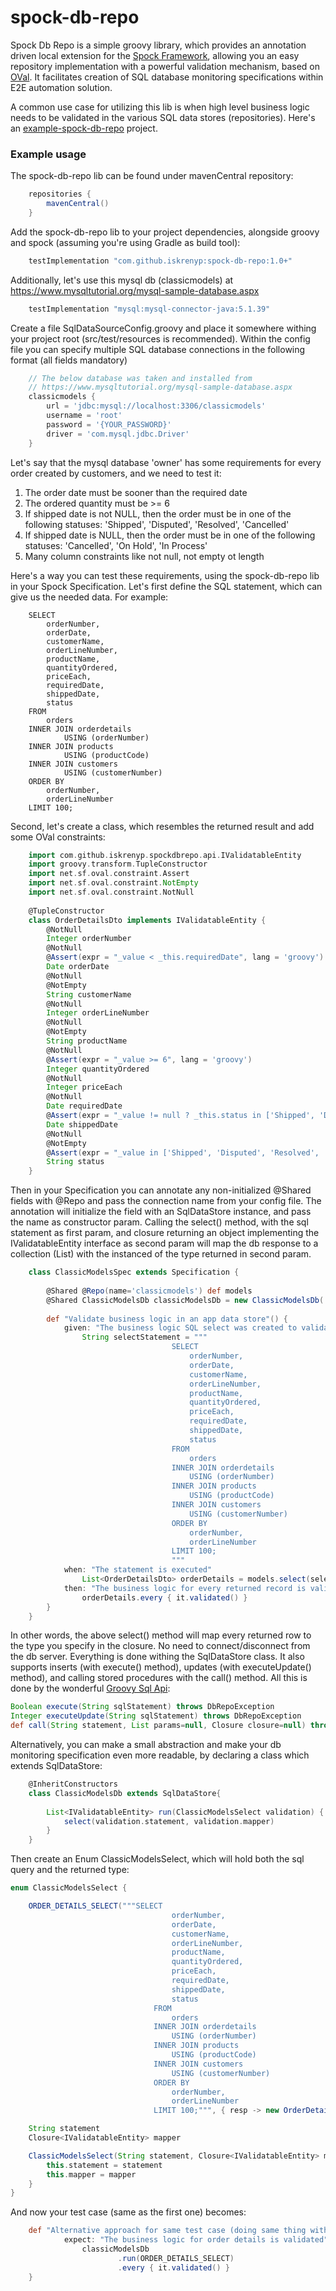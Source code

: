 # spock-db-repo

Spock Db Repo is a simple groovy library, which provides an annotation driven local extension for the [Spock Framework], allowing you an easy repository implementation with a powerful validation mechanism, based on [OVal]. 
It facilitates creation of SQL database monitoring specifications within E2E automation solution.

A common use case for utilizing this lib is when high level business logic needs to be validated in the various SQL data stores (repositories). Here's an [example-spock-db-repo] project.

### Example usage

The spock-db-repo lib can be found under mavenCentral repository:

```groovy
    repositories {
        mavenCentral()
    }
```

Add the spock-db-repo lib to your project dependencies, alongside groovy and spock (assuming you're using Gradle as build tool):

```groovy
    testImplementation "com.github.iskrenyp:spock-db-repo:1.0+"
```

Additionally, let's use this mysql db (classicmodels) at https://www.mysqltutorial.org/mysql-sample-database.aspx

```groovy
    testImplementation "mysql:mysql-connector-java:5.1.39"
```
Create a file SqlDataSourceConfig.groovy and place it somewhere withing your project root (src/test/resources is recommended).
Within the config file you can specify multiple SQL database connections in the following format (all fields mandatory)

```groovy
    // The below database was taken and installed from
    // https://www.mysqltutorial.org/mysql-sample-database.aspx
    classicmodels {
        url = 'jdbc:mysql://localhost:3306/classicmodels'
        username = 'root'
        password = '{YOUR_PASSWORD}'
        driver = 'com.mysql.jdbc.Driver'
    }
```

Let's say that the mysql database 'owner' has some requirements for every order created by customers, and we need to test it:
1) The order date must be sooner than the required date
2) The ordered quantity must be >= 6
3) If shipped date is not NULL, then the order must be in one of the following statuses: 'Shipped', 'Disputed', 'Resolved', 'Cancelled'
4) If shipped date is NULL, then the order must be in one of the following statuses: 'Cancelled', 'On Hold', 'In Process'
5) Many column constraints like not null, not empty ot length

Here's a way you can test these requirements, using the spock-db-repo lib in your Spock Specification.
Let's first define the SQL statement, which can give us the needed data. For example:

```mysql-psql
    SELECT
    	orderNumber,
    	orderDate,
    	customerName,
    	orderLineNumber,
    	productName,
    	quantityOrdered,
    	priceEach,
    	requiredDate,
    	shippedDate,
    	status
    FROM
    	orders
    INNER JOIN orderdetails
    		USING (orderNumber)
    INNER JOIN products
    		USING (productCode)
    INNER JOIN customers
    		USING (customerNumber)
    ORDER BY
    	orderNumber,
    	orderLineNumber
    LIMIT 100;
```

Second, let's create a class, which resembles the returned result and add some OVal constraints:

```groovy
    import com.github.iskrenyp.spockdbrepo.api.IValidatableEntity
    import groovy.transform.TupleConstructor
    import net.sf.oval.constraint.Assert
    import net.sf.oval.constraint.NotEmpty
    import net.sf.oval.constraint.NotNull
    
    @TupleConstructor
    class OrderDetailsDto implements IValidatableEntity {
        @NotNull
        Integer orderNumber
        @NotNull
        @Assert(expr = "_value < _this.requiredDate", lang = 'groovy')
        Date orderDate
        @NotNull
        @NotEmpty
        String customerName
        @NotNull
        Integer orderLineNumber
        @NotNull
        @NotEmpty
        String productName
        @NotNull
        @Assert(expr = "_value >= 6", lang = 'groovy')
        Integer quantityOrdered
        @NotNull
        Integer priceEach
        @NotNull
        Date requiredDate
        @Assert(expr = "_value != null ? _this.status in ['Shipped', 'Disputed', 'Resolved', 'Cancelled'] : _this.status in ['Cancelled', 'On Hold', 'In Process']", lang = 'groovy')
        Date shippedDate
        @NotNull
        @NotEmpty
        @Assert(expr = "_value in ['Shipped', 'Disputed', 'Resolved', 'Cancelled', 'On Hold', 'In Process']", lang = 'groovy')
        String status
    }
```

Then in your Specification you can annotate any non-initialized @Shared fields with @Repo and pass the connection name from your config file. 
The annotation will initialize the field with an SqlDataStore instance, and pass the name as constructor param. Calling the select() method, with the sql statement as first param, and closure returning an object implementing the IValidatableEntity interface as second param will map the db response to a collection (List) with the instanced of the type returned in second param.

```groovy
    class ClassicModelsSpec extends Specification {
    
        @Shared @Repo(name='classicmodels') def models
        @Shared ClassicModelsDb classicModelsDb = new ClassicModelsDb('classicmodels')
    
        def "Validate business logic in an app data store"() {
            given: "The business logic SQL select was created to validate the business requirement"
                String selectStatement = """
                                    SELECT 
                                        orderNumber,
                                        orderDate,
                                        customerName,
                                        orderLineNumber,
                                        productName,
                                        quantityOrdered,
                                        priceEach,
                                        requiredDate,
                                        shippedDate,
                                        status 
                                    FROM
                                        orders
                                    INNER JOIN orderdetails 
                                        USING (orderNumber)
                                    INNER JOIN products 
                                        USING (productCode)
                                    INNER JOIN customers 
                                        USING (customerNumber)
                                    ORDER BY 
                                        orderNumber, 
                                        orderLineNumber
                                    LIMIT 100;
                                    """
            when: "The statement is executed"
                List<OrderDetailsDto> orderDetails = models.select(selectStatement) { resp -> new OrderDetailsDto(resp) }
            then: "The business logic for every returned record is validated"
                orderDetails.every { it.validated() }
        }
    }
```
In other words, the above select() method will map every returned row to the type you specify in the closure. 
No need to connect/disconnect from the db server. Everything is done withing the SqlDataStore class. It also
supports inserts (with execute() method), updates (with executeUpdate() method), and calling stored procedures 
with the call() method. All this is done by the wonderful [Groovy Sql Api]:

```groovy
Boolean execute(String sqlStatement) throws DbRepoException 
Integer executeUpdate(String sqlStatement) throws DbRepoException 
def call(String statement, List params=null, Closure closure=null) throws DbRepoException 
```

Alternatively, you can make a small abstraction and make your db monitoring specification even more readable, by
declaring a class which extends SqlDataStore:

```groovy
    @InheritConstructors
    class ClassicModelsDb extends SqlDataStore{
    
        List<IValidatableEntity> run(ClassicModelsSelect validation) {
            select(validation.statement, validation.mapper)
        }
    }
```

Then create an Enum ClassicModelsSelect, which will hold both the sql query and the returned type:

```groovy
enum ClassicModelsSelect {

    ORDER_DETAILS_SELECT("""SELECT 
                                    orderNumber,
                                    orderDate,
                                    customerName,
                                    orderLineNumber,
                                    productName,
                                    quantityOrdered,
                                    priceEach,
                                    requiredDate,
                                    shippedDate,
                                    status 
                                FROM
                                    orders
                                INNER JOIN orderdetails 
                                    USING (orderNumber)
                                INNER JOIN products 
                                    USING (productCode)
                                INNER JOIN customers 
                                    USING (customerNumber)
                                ORDER BY 
                                    orderNumber, 
                                    orderLineNumber
                                LIMIT 100;""", { resp -> new OrderDetailsDto(resp) })

    String statement
    Closure<IValidatableEntity> mapper

    ClassicModelsSelect(String statement, Closure<IValidatableEntity> mapper) {
        this.statement = statement
        this.mapper = mapper
    }
} 
```

And now your test case (same as the first one) becomes:

```groovy
    def "Alternative approach for same test case (doing same thing with little abstraction)" () {
            expect: "The business logic for order details is validated"
                classicModelsDb
                        .run(ORDER_DETAILS_SELECT)
                        .every { it.validated() }
    }
```

[Spock Framework]: <http://spockframework.org/spock/docs/1.3/all_in_one.html>
[OVal]: <http://oval.sourceforge.net/>
[example-spock-db-repo]: <https://github.com/iskrenyp/spock-goodies-examples/tree/master/db-repo-example>
[Groovy Sql Api]: <https://docs.groovy-lang.org/latest/html/api/groovy/sql/Sql.html>